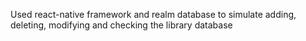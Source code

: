 
Used react-native framework and realm database to simulate adding, deleting, modifying and checking the library database
